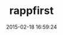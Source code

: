 ---
layout: post
title:  "rappfirst"
repo:   "andrewgross/rappfirst"
date:   2015-02-18 16:59:24
gemurl: https://github.com/andrewgross/rappfirst
---